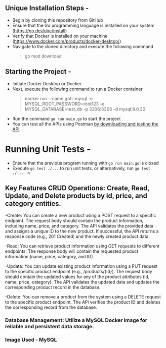 ## Unique Installation Steps  - 
- Begin by cloning this repository from GitHub 
- Ensure that the Go programming language is installed on your system (https://go.dev/doc/install)
- Verify that Docker is installed on your machine (https://www.docker.com/products/docker-desktop/)
- Navigate to the cloned directory and execute the following command
   > go mod download

## Starting the Project - 
- Initiate Docker Desktop or Docker
- Next, execute the following command to run a Docker container
  > docker run --name gofr-mysql -e MYSQL_ROOT_PASSWORD=root123 -e MYSQL_DATABASE=test_db -p 3306:3306 -d mysql:8.0.30
- Run the command `go run main.go` to start the project
- You can test all the APIs using Postman [by downloading and testing the API](/Product%20API%20collection.postman_collection.json) 

# Running Unit Tests - 
- Ensure that the previous program running with `go run main.go` is closed
- Execute `go test ./...` to run unit tests, or alternatively, run `go test ./... -v`


## Key Features CRUD Operations: Create, Read, Update, and Delete products by  id, price, and category entities.

-Create:
You can create a new product using a POST request to a specific endpoint. The request body should contain the product information, including name, price, and category. The API validates the provided data and assigns a unique ID to the new product. If successful, the API returns a response code (e.g., 201 Created) and the newly created product data.

-Read:
You can retrieve product information using GET requests to different endpoints. The response body will contain the requested product information (name, price, category, and ID).

-Update:
You can update existing product information using a PUT request to the specific product endpoint (e.g., /products/{id}). The request body should contain the updated values for any of the product attributes (id, name, price, category). The API validates the updated data and updates the corresponding product record in the database.

-Delete:
You can remove a product from the system using a DELETE request to the specific product endpoint. The API verifies the product ID and deletes the corresponding record from the database.

### Database Management: Utilize a MySQL Docker image for reliable and persistent data storage.
### Image Used - MySQL

